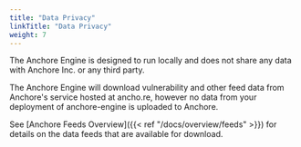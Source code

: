 ```yaml
---
title: "Data Privacy"
linkTitle: "Data Privacy"
weight: 7
---
```


The Anchore Engine is designed to run locally and does not share any data with Anchore Inc. or any third party.

The Anchore Engine will download vulnerability and other feed data from Anchore's service hosted at ancho.re, however no data from your deployment of anchore-engine is uploaded to Anchore.

See [Anchore Feeds Overview]({{< ref "/docs/overview/feeds" >}}) for details on the data feeds that are available for download.

